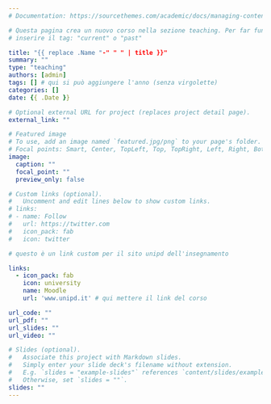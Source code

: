 ```yaml
---
# Documentation: https://sourcethemes.com/academic/docs/managing-content/

# Questa pagina crea un nuovo corso nella sezione teaching. Per far funzionare il filtro impostato nel widget (home/teaching.md)
# inserire il tag: "current" o "past"

title: "{{ replace .Name "-" " " | title }}"
summary: ""
type: "teaching"
authors: [admin]
tags: [] # qui si può aggiungere l'anno (senza virgolette)
categories: []
date: {{ .Date }}

# Optional external URL for project (replaces project detail page).
external_link: ""

# Featured image
# To use, add an image named `featured.jpg/png` to your page's folder.
# Focal points: Smart, Center, TopLeft, Top, TopRight, Left, Right, BottomLeft, Bottom, BottomRight.
image:
  caption: ""
  focal_point: ""
  preview_only: false

# Custom links (optional).
#   Uncomment and edit lines below to show custom links.
# links:
# - name: Follow
#   url: https://twitter.com
#   icon_pack: fab
#   icon: twitter

# questo è un link custom per il sito unipd dell'insegnamento

links:
  - icon_pack: fab
    icon: university
    name: Moodle
    url: 'www.unipd.it' # qui mettere il link del corso

url_code: ""
url_pdf: ""
url_slides: ""
url_video: ""

# Slides (optional).
#   Associate this project with Markdown slides.
#   Simply enter your slide deck's filename without extension.
#   E.g. `slides = "example-slides"` references `content/slides/example-slides.md`.
#   Otherwise, set `slides = ""`.
slides: ""
---
```

